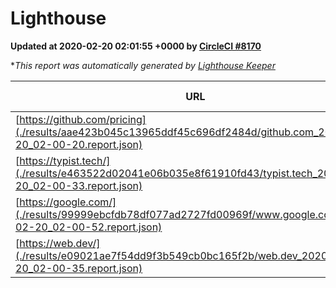 
# Lighthouse

**Updated at 2020-02-20 02:01:55 +0000 by [CircleCI #8170](https://circleci.com/gh/ItinerisLtd/lighthouse-keeper-example/8170)**

**This report was automatically generated by [Lighthouse Keeper](https://github.com/itinerisltd/lighthouse-keeper)*

| URL | Performance | Accessibility | Best Practices | SEO | PWA | Updated At |
| --- | --- | --- | --- | --- | --- | --- |
| [https://github.com/pricing](./results/aae423b045c13965ddf45c696df2484d/github.com_2020-02-20_02-00-20.report.json) | 0.7 | 0.93 | 0.93 | 0.92 | 0.56 | 2020-02-20T02:00:20.741Z |
| [https://typist.tech/](./results/e463522d02041e06b035e8f61910fd43/typist.tech_2020-02-20_02-00-33.report.json) | 0.98 | 0.92 | 0.79 | 1 | 0.59 | 2020-02-20T02:00:33.179Z |
| [https://google.com/](./results/99999ebcfdb78df077ad2727fd00969f/www.google.com_2020-02-20_02-00-52.report.json) | 0.93 | 0.86 | 0.93 | 0.92 | 0.56 | 2020-02-20T02:00:52.315Z |
| [https://web.dev/](./results/e09021ae7f54dd9f3b549cb0bc165f2b/web.dev_2020-02-20_02-00-35.report.json) | 0.94 | 0.92 | 1 | 1 | 0.93 | 2020-02-20T02:00:35.336Z |
